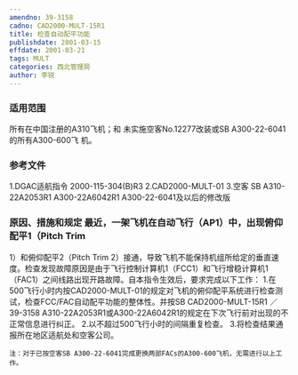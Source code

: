 ```yaml
---
amendno: 39-3158
cadno: CAD2000-MULT-15R1
title: 检查自动配平功能
publishdate: 2001-03-15
effdate: 2001-03-21
tags: MULT
categories: 西北管理局
author: 李锐
---
```


### 适用范围 
所有在中国注册的A310飞机；和     未实施空客No.12277改装或SB A300-22-6041的所有A300-600飞
机。

### 参考文件
1.DGAC适航指令 2000-115-304(B)R3     2.CAD2000-MULT-01 
    3.空客 
SB A310-22A2053R1 A300-22A6042R1 A300-22-6041及以后的修改版


### 原因、措施和规定 最近，一架飞机在自动飞行（AP1）中，出现俯仰配平1（Pitch Trim 
1）和俯仰配平2（Pitch Trim 2）接通，导致飞机不能保持机组所给定的垂直速度。检查发现故障原因是由于飞行控制计算机1（FCC1）和飞行增稳计算机1（FAC1）之间线路出现开路故障。自本指令生效后，要求完成以下工作： 
    1.在500飞行小时内按CAD2000-MULT-01的规定对飞机的俯仰配平系统进行检查测试，检查FCC/FAC自动配平功能的整体性。并按SB 
       CAD2000-MULT-15R1   ／39-3158 
A310-22A2053R1或A300-22A6042R1的规定在下次飞行前对出现的不正常信息进行纠正。 
    2.以不超过500飞行小时的间隔重复检查。 
    3.将检查结果通报所在地区适航处和空客公司。 

    注：对于已按空客SB A300-22-6041完成更换两部FACs的A300-600飞机，无需进行以上工作。 
